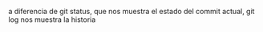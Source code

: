 a diferencia de git status, que nos muestra el estado del commit actual, git log nos muestra la historia
